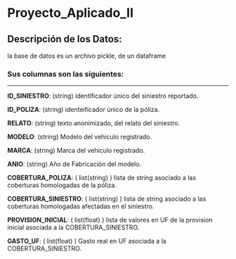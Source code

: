 # Proyecto_Aplicado_II

## Descripción de los Datos:

la base de datos es un archivo pickle, de un dataframe

### **Sus columnas son las siguientes:**
<hr>

**ID_SINIESTRO**: (string) identificador único del siniestro reportado.

**ID_POLIZA**: (string) identeificador único de la póliza.

**RELATO**: (string) texto anonimizado, del relato del siniestro.

**MODELO**: (string) Modelo del vehiculo registrado.

**MARCA**: (string) Marca del vehiculo registrado.

**ANIO**: (string) Año de Fabricación del modelo.

**COBERTURA_POLIZA**: ( list(string) ) lista de string asociado a las coberturas homologadas de la póliza.

**COBERTURA_SINIESTRO**: ( list(string) ) lista de string asociado a las coberturas homologadas afectadas en el siniestro.

**PROVISION_INICIAL**: ( list(float) ) lista de valores en UF de la provision inicial asociada a la COBERTURA_SINIESTRO.

**GASTO_UF**: ( list(float) ) Gasto real en UF asociada a la COBERTURA_SINIESTRO.

